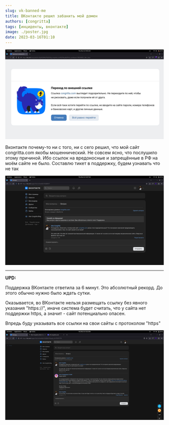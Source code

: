 ```yaml
---
slug: vk-banned-me
title: ВКонтакте решил забанить мой домен
authors: [congritta]
tags: [инциденты, вконтакте]
image: ./poster.jpg
date: 2023-03-16T01:10
---
```


![](./poster.jpg)

Вконтакте почему-то ни с того, ни с сего решил, что мой сайт congritta.com якобы мошеннический. Не совсем ясно, что послушило этому причиной. Ибо ссылок на вредоносные и запрещённые в РФ на моём сайте не было. Составлю тикет в поддержку, будем узнавать что не так

<!--truncate-->

![](./vk-support.png)

---

**UPD:**

Поддержка ВКонтакте ответила за 6 минут. Это абсолютный рекорд. До этого обычно нужно было ждать сутки.

Оказывается, во ВКонтакте нельзя размещать ссылку без явного указания "https://", иначе система будет считать, что у сайта нет поддержки https, а значит - сайт потенциально опасен.

Впредь буду указывать все ссылки на свои сайты с протоколом "https"

![](./vk-support-1.png)
